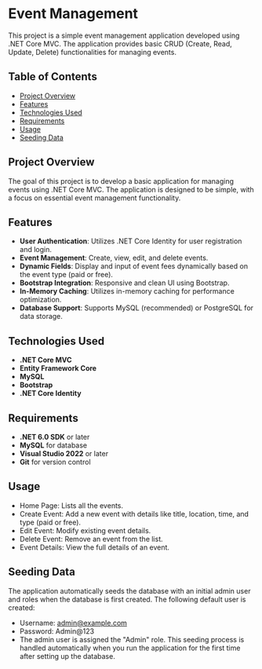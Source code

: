# Event Management

This project is a simple event management application developed using .NET Core MVC. The application provides basic CRUD (Create, Read, Update, Delete) functionalities for managing events.

## Table of Contents
- [Project Overview](#project-overview)
- [Features](#features)
- [Technologies Used](#technologies-used)
- [Requirements](#requirements)
- [Usage](#usage)
- [Seeding Data](#seeding-data)


## Project Overview
The goal of this project is to develop a basic application for managing events using .NET Core MVC. The application is designed to be simple, with a focus on essential event management functionality. 

## Features
- **User Authentication**: Utilizes .NET Core Identity for user registration and login.
- **Event Management**: Create, view, edit, and delete events.
- **Dynamic Fields**: Display and input of event fees dynamically based on the event type (paid or free).
- **Bootstrap Integration**: Responsive and clean UI using Bootstrap.
- **In-Memory Caching**: Utilizes in-memory caching for performance optimization.
- **Database Support**: Supports MySQL (recommended) or PostgreSQL for data storage.

## Technologies Used
- **.NET Core MVC**
- **Entity Framework Core**
- **MySQL**
- **Bootstrap**
- **.NET Core Identity**

## Requirements
- **.NET 6.0 SDK** or later
- **MySQL** for database
- **Visual Studio 2022** or later
- **Git** for version control


## Usage

- Home Page: Lists all the events.
- Create Event: Add a new event with details like title, location, time, and type (paid or free).
- Edit Event: Modify existing event details.
- Delete Event: Remove an event from the list.
- Event Details: View the full details of an event.

## Seeding Data

The application automatically seeds the database with an initial admin user and roles when the database is first created. 
The following default user is created:

- Username: admin@example.com
- Password: Admin@123
- The admin user is assigned the "Admin" role. This seeding process is handled automatically when you run the application for the first time after setting up the database.